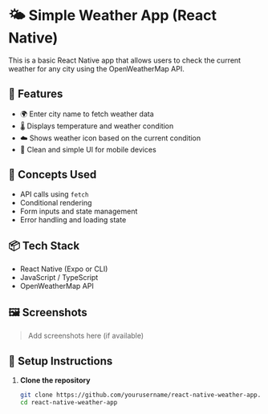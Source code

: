 # 🌤️ Simple Weather App (React Native)

This is a basic React Native app that allows users to check the current weather for any city using the OpenWeatherMap API.

## 🚀 Features

- 🌍 Enter city name to fetch weather data
- 🌡️ Displays temperature and weather condition
- ☁️ Shows weather icon based on the current condition
- 📱 Clean and simple UI for mobile devices

## 🧠 Concepts Used

- API calls using `fetch`
- Conditional rendering
- Form inputs and state management
- Error handling and loading state

## 📦 Tech Stack

- React Native (Expo or CLI)
- JavaScript / TypeScript
- OpenWeatherMap API

## 🖼️ Screenshots

> Add screenshots here (if available)

## 🔧 Setup Instructions

1. **Clone the repository**
   ```bash
   git clone https://github.com/yourusername/react-native-weather-app.git
   cd react-native-weather-app
